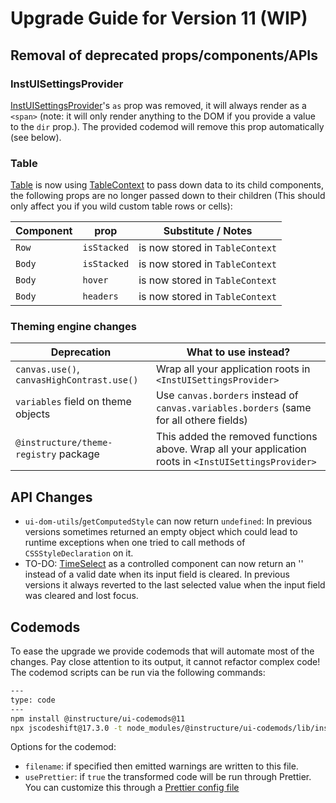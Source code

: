 
# Upgrade Guide for Version 11 (WIP)

## Removal of deprecated props/components/APIs

### InstUISettingsProvider

[InstUISettingsProvider](/#InstUISettingsProvider)'s `as` prop was removed, it will always render as a `<span>` (note: it will only render anything to the DOM if you provide a value to the `dir` prop.). The provided codemod will remove this prop automatically (see below).

### Table

[Table](/#Table) is now using [TableContext](#TableContext) to pass down data to its child components, the following props are no longer passed down to their children (This should only affect you if you wild custom table rows or cells):

| Component | prop        | Substitute / Notes              |
| --------- | ----------- | ------------------------------- |
| `Row`     | `isStacked` | is now stored in `TableContext` |
| `Body`    | `isStacked` | is now stored in `TableContext` |
| `Body`    | `hover`     | is now stored in `TableContext` |
| `Body`    | `headers`   | is now stored in `TableContext` |

### Theming engine changes

| Deprecation                                | What to use instead?                                                                                  |
| ------------------------------------------ | ----------------------------------------------------------------------------------------------------- |
| `canvas.use()`, `canvasHighContrast.use()` | Wrap all your application roots in `<InstUISettingsProvider>`                                         |
| `variables` field on theme objects         | Use `canvas.borders` instead of `canvas.variables.borders` (same for all othere fields)               |
| `@instructure/theme-registry` package      | This added the removed functions above. Wrap all your application roots in `<InstUISettingsProvider>` |

## API Changes

- `ui-dom-utils`/`getComputedStyle` can now return `undefined`: In previous versions sometimes returned an empty object which could lead to runtime exceptions when one tried to call methods of `CSSStyleDeclaration` on it.
- TO-DO: [TimeSelect](/#TimeSelect) as a controlled component can now return an '' instead of a valid date when its input field is cleared. In previous versions it always reverted to the last selected value when the input field was cleared and lost focus.

## Codemods

To ease the upgrade we provide codemods that will automate most of the changes. Pay close attention to its output, it cannot refactor complex code! The codemod scripts can be run via the following commands:

```sh
---
type: code
---
npm install @instructure/ui-codemods@11
npx jscodeshift@17.3.0 -t node_modules/@instructure/ui-codemods/lib/instUIv11Codemods.ts <path> --usePrettier=false
```

Options for the codemod:

- `filename`: if specified then emitted warnings are written to this file.
- `usePrettier`: if `true` the transformed code will be run through Prettier. You can customize this through a [Prettier
  config file](https://prettier.io/docs/configuration.html)


